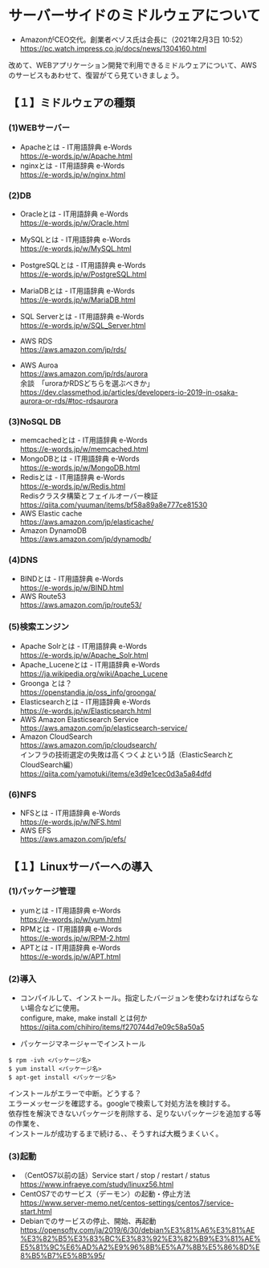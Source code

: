 # サーバーサイドのミドルウェアについて

* AmazonがCEO交代。創業者ベゾス氏は会長に（2021年2月3日 10:52）
<br>https://pc.watch.impress.co.jp/docs/news/1304160.html

改めて、WEBアプリケーション開発で利用できるミドルウェアについて、AWSのサービスもあわせて、復習がてら見ていきましょう。

## 【１】ミドルウェアの種類

### (1)WEBサーバー
* Apacheとは - IT用語辞典 e-Words <br>https://e-words.jp/w/Apache.html
* nginxとは - IT用語辞典 e-Words <br>https://e-words.jp/w/nginx.html

### (2)DB
* Oracleとは - IT用語辞典 e-Words <br>https://e-words.jp/w/Oracle.html
* MySQLとは - IT用語辞典 e-Words <br>https://e-words.jp/w/MySQL.html
* PostgreSQLとは - IT用語辞典 e-Words <br>https://e-words.jp/w/PostgreSQL.html
* MariaDBとは - IT用語辞典 e-Words <br>https://e-words.jp/w/MariaDB.html
* SQL Serverとは - IT用語辞典 e-Words <br>https://e-words.jp/w/SQL_Server.html

* AWS RDS <br>https://aws.amazon.com/jp/rds/
* AWS Auroa <br>https://aws.amazon.com/jp/rds/aurora
<br>余談　「uroraかRDSどちらを選ぶべきか」
<br>https://dev.classmethod.jp/articles/developers-io-2019-in-osaka-aurora-or-rds/#toc-rdsaurora

### (3)NoSQL DB
* memcachedとは - IT用語辞典 e-Words <br>https://e-words.jp/w/memcached.html
* MongoDBとは - IT用語辞典 e-Words <br>https://e-words.jp/w/MongoDB.html
* Redisとは - IT用語辞典 e-Words <br>https://e-words.jp/w/Redis.html
<br>Redisクラスタ構築とフェイルオーバー検証 
<br>https://qiita.com/yuuman/items/bf58a89a8e777ce81530
* AWS Elastic cache <br>https://aws.amazon.com/jp/elasticache/
* Amazon DynamoDB <br>https://aws.amazon.com/jp/dynamodb/

### (4)DNS
* BINDとは - IT用語辞典 e-Words <br>https://e-words.jp/w/BIND.html
* AWS Route53 <br>https://aws.amazon.com/jp/route53/

### (5)検索エンジン
* Apache Solrとは - IT用語辞典 e-Words <br>https://e-words.jp/w/Apache_Solr.html
* Apache_Luceneとは - IT用語辞典 e-Words <br>https://ja.wikipedia.org/wiki/Apache_Lucene
* Groonga とは？ <br>https://openstandia.jp/oss_info/groonga/
* Elasticsearchとは - IT用語辞典 e-Words <br>https://e-words.jp/w/Elasticsearch.html
* AWS Amazon Elasticsearch Service <br>https://aws.amazon.com/jp/elasticsearch-service/
* Amazon CloudSearch <br>https://aws.amazon.com/jp/cloudsearch/
<br>インフラの技術選定の失敗は高くつくよという話（ElasticSearchとCloudSearch編）
<br>https://qiita.com/yamotuki/items/e3d9e1cec0d3a5a84dfd

### (6)NFS
* NFSとは - IT用語辞典 e-Words <br>https://e-words.jp/w/NFS.html
* AWS EFS <br>https://aws.amazon.com/jp/efs/

## 【１】Linuxサーバーへの導入

### (1)パッケージ管理
* yumとは - IT用語辞典 e-Words <br>https://e-words.jp/w/yum.html
* RPMとは - IT用語辞典 e-Words <br>https://e-words.jp/w/RPM-2.html
* APTとは - IT用語辞典 e-Words <br>https://e-words.jp/w/APT.html

### (2)導入

* コンパイルして、インストール。指定したバージョンを使わなければならない場合などに使用。
<br>configure, make, make install とは何か
<br>https://qiita.com/chihiro/items/f270744d7e09c58a50a5

* パッケージマネージャーでインストール
```
$ rpm -ivh <パッケージ名>
$ yum install <パッケージ名>
$ apt-get install <パッケージ名>
```
インストールがエラーで中断。どうする？
<br>エラーメッセージを確認する。googleで検索して対処方法を検討する。
<br>依存性を解決できないパッケージを削除する、足りないパッケージを追加する等の作業を、
<br>インストールが成功するまで続ける、、そうすれば大概うまくいく。

### (3)起動
* （CentOS7以前の話）Service start / stop / restart / status
<br>https://www.infraeye.com/study/linuxz56.html
* CentOS7でのサービス（デーモン）の起動・停止方法
<br>https://www.server-memo.net/centos-settings/centos7/service-start.html
* Debianでのサービスの停止、開始、再起動
<br>https://opensofty.com/ja/2019/6/30/debian%E3%81%A6%E3%81%AE%E3%82%B5%E3%83%BC%E3%83%92%E3%82%B9%E3%81%AE%E5%81%9C%E6%AD%A2%E9%96%8B%E5%A7%8B%E5%86%8D%E8%B5%B7%E5%8B%95/
